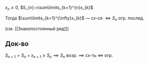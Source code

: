 $x_{n}\geq 0$, $S_{n}:=\sum\limits_{k=1}^{n}x_{k}$

Тогда $\sum\limits_{k=1}^{\infty}x_{k}$ — сх-ся $\iff S_{n}$ огр. послед.

(см. [[Знакопостоянный ряд]])
## Док-во

$S_{n+1}=S_{n}+x_{n+1}\geq S_{n}\implies S_{n}$ возр. $\implies$ сх-ть $\iff$ огр.